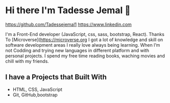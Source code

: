 # Hi there I'm Tadesse Jemal 👋
https://github.com/Tadessejemal1 https://www.linkedin.com

I'm a Front-End developer (JavaScript, css, sass, bootstrap, React).
Thanks To [Microverse](https://microverse.org I got a lot of knowledge and skill on software development areas
I really love always being learning. When I’m not Codding and trying new languages in different platform and with personal projects. I spend my free time reading books, waching movies and chill with my friends.

## I have a Projects that Built With

- HTML, CSS, JavaScript
- Git, GitHub,bootstrap

